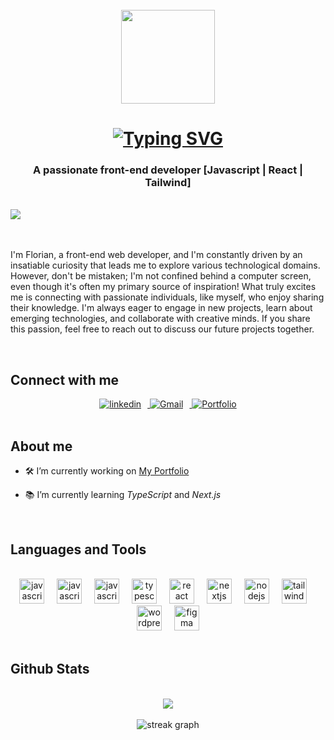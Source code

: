 <br/>
<div align="center"><img src="https://fl0jfk.s3.eu-west-3.amazonaws.com/assets/profile/Fl0jfk+Memoji.webp" height="150" width="150" /></div>

<h1 align="center"><a href="https://git.io/typing-svg"><img src="https://readme-typing-svg.demolab.com?font=Raleway&size=22&duration=4000&pause=500&color=E2A2F7&center=true&random=false&width=435&lines=Hi+There+%F0%9F%91%8B;I'm+Florian%2C+from+France" alt="Typing SVG" /></a></h1>
<h3 align="center">A passionate front-end developer [Javascript | React | Tailwind]</h3>
<br/>
<div  align="left"><img src="https://visitor-badge.laobi.icu/badge?page_id=Fl0jfk.Fl0jfk-badge" /></div>

<br/>
<br/>

<p align="left">I'm Florian, a front-end web developer, and I'm constantly driven by an insatiable curiosity that leads me to explore various technological domains. However, don't be mistaken; I'm not confined behind a computer screen, even though it's often my primary source of inspiration! What truly excites me is connecting with passionate individuals, like myself, who enjoy sharing their knowledge. I'm always eager to engage in new projects, learn about emerging technologies, and collaborate with creative minds. If you share this passion, feel free to reach out to discuss our future projects together.</p>

<br/>

## Connect with me  
<div align="center">
  <a href="https://www.linkedin.com/in/florian-hm/" target="_blank">
    <img src="https://img.shields.io/badge/linkedin-%231E77B5.svg?&style=for-the-badge&logo=linkedin&logoColor=white" alt="linkedin" style="margin-right: 10px;" />
  </a>
  <a href="mailto:florian.hacqueville@hotmail.fr" target="_blank">
    <img src="https://img.shields.io/badge/Gmail-%23D14836?style=for-the-badge&logo=gmail&logoColor=white" alt="Gmail" style="margin-right: 10px;" />
  </a>
  <a href="https://fl0jfk.com" target="_blank">
    <img src="https://img.shields.io/badge/Portfolio-%2343853D?style=for-the-badge&logo=google-chrome&logoColor=white" alt="Portfolio" />
  </a>
</div>

<br/>

## About me

- 🛠️ I’m currently working on <a href="https://github.com/Fl0jfk/Fl0jfk" target="_blank"> My Portfolio</a>

  
- 📚 I’m currently learning *TypeScript* and *Next.js*
  
<br/>

## Languages and Tools
<br/>
<div align="center">
  <img src="https://cdn.jsdelivr.net/gh/devicons/devicon/icons/html5/html5-original.svg" height="40" alt="javascript logo"  />
  <img width="12" />
  <img src="https://cdn.jsdelivr.net/gh/devicons/devicon/icons/css3/css3-original.svg" height="40" alt="javascript logo"  />
  <img width="12" />
  <img src="https://cdn.jsdelivr.net/gh/devicons/devicon/icons/javascript/javascript-original.svg" height="40" alt="javascript logo"  />
  <img width="12" />
  <img src="https://cdn.jsdelivr.net/gh/devicons/devicon/icons/typescript/typescript-original.svg" height="40" alt="typescript logo"  />
  <img width="12" />
  <img src="https://cdn.jsdelivr.net/gh/devicons/devicon/icons/react/react-original.svg" height="40" alt="react logo"  />
  <img width="12" />
  <img src="https://cdn.jsdelivr.net/gh/devicons/devicon/icons/nextjs/nextjs-original.svg" height="40" alt="nextjs logo"  />
  <img width="12" />
  <img src="https://cdn.jsdelivr.net/gh/devicons/devicon/icons/bootstrap/bootstrap-original.svg" height="40" alt="nodejs logo"  />
  <img width="12" />
  <img src="https://cdn.jsdelivr.net/gh/devicons/devicon/icons/tailwindcss/tailwindcss-plain.svg" height="40" alt="tailwindcss logo"  />
  <img width="12" />
  <img src="https://cdn.jsdelivr.net/gh/devicons/devicon/icons/wordpress/wordpress-plain.svg" height="40" alt="wordpress logo"  />
  <img width="12" />
  <img src="https://cdn.jsdelivr.net/gh/devicons/devicon/icons/figma/figma-original.svg" height="40" alt="figma logo"  />
</div>
<br/>

## Github Stats

<br/>

<div align="center">
  <img src="https://github-readme-stats.vercel.app/api?username=Fl0jfk&show_icons=true&count_private=true&hide_border=true&theme=dark" />
</div>
<div align="center>
  <img src="https://github-readme-stats.vercel.app/api/top-langs/?username=Fl0jfk&hide_border=true&layout=compact&theme=dark" height="160" />  
</div>
<br/> 
<div align="center">
  <img src="https://streak-stats.demolab.com?user=Fl0jfk&locale=en&mode=daily&theme=dark&hide_border=true&border_radius=5&order=3" alt="streak graph"  />
</div>